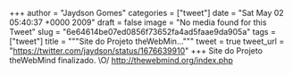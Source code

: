 
+++
author = "Jaydson Gomes"
categories = ["tweet"]
date = "Sat May 02 05:40:37 +0000 2009"
draft = false
image = "No media found for this Tweet"
slug = "6e64614be07ed0856f73652fa4ad5faae9da905a"
tags = ["tweet"]
title = """Site do Projeto theWebMin..."""
tweet = true
tweet_url = "https://twitter.com/jaydson/status/1676639910"
+++
Site do Projeto theWebMind finalizado. \O/ http://thewebmind.org/index.php
